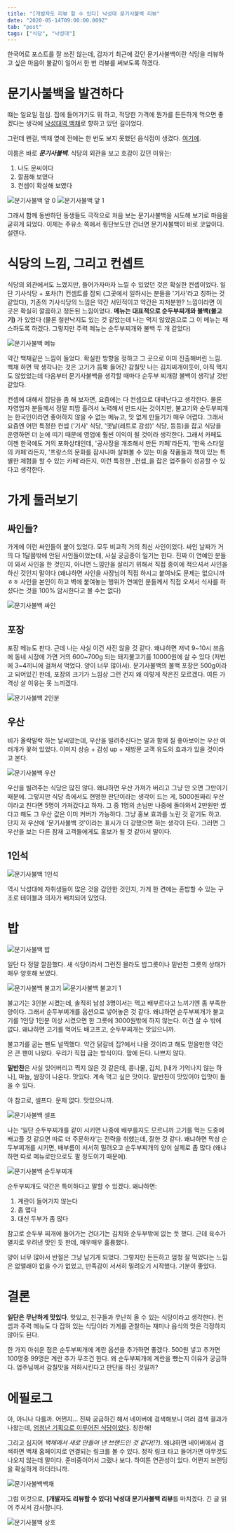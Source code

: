 ```yaml
---
title: "[개발자도 리뷰 할 수 있다] 낙성대 문기사불백 리뷰"
date: "2020-05-14T09:00:00.009Z"
tab: "post"
tags: ["식당", "낙성대"]
---
```


한국어로 포스트를 잘 쓰진 않는데, 갑자기 최근에 갔던 문기사불백이란 식당을 리뷰하고 싶은 마음이 불같이 일어서 한 번 리뷰를 써보도록 하겠다.

# 문기사불백을 발견하다

떄는 일요일 점심. 집에 들어가기도 뭐 하고, 적당한 가격에 뭔가를 든든하게 먹으면 좋겠다는 생각에 [낙성대역 백채](https://store.naver.com/restaurants/detail?entry=plt&id=37272335&query=%EB%B0%B1%EC%B1%84%EA%B9%80%EC%B9%98%EC%B0%8C%EA%B0%9C%20%EB%82%99%EC%84%B1%EB%8C%80%EC%A0%90)로 향하고 있던 길이었다.

그런데 왠걸, 백채 옆에 전에는 한 번도 보지 못했던 음식점이 생겼다. [여기에](https://map.naver.com/v5/search/%EB%AC%B8%EA%B8%B0%EC%82%AC%EB%B6%88%EB%B0%B1/place/1079093572?c=14132947.3606300,4505744.2552834,15,0,0,0,dh).

이름은 바로 **_문기사불백_**. 식당의 외관을 보고 호감이 갔던 이유는:
1. 나도 문씨이다
2. 깔끔해 보였다
3. 컨셉이 확실해 보였다

![문기사불백 앞 0](./front0.jpeg)
![문기사불백 앞 1](./front1.jpeg)

그래서 함께 동반하던 동생들도 극적으로 처음 보는 문기사불백을 시도해 보기로 마음을 굳히게 되었다. 이제는 주유소 쪽에서 횡단보도만 건너면 문기사불백이 바로 코앞이다. 설렌다.

# 식당의 느낌, 그리고 컨셉트

식당의 외관에서도 느꼈지만, 들어가자마자 느낄 수 있었던 것은 확실한 컨셉이었다. 일단 기사식당 + 포차(?) 컨셉트를 잡되 (그곳에서 일하시는 분들을 '기사'라고 칭하는 것 같았다), 기존의 기사식당의 느낌은 약간 서민적이고 약간은 지저분한? 느낌이라면 이 곳은 확실히 깔끔하고 정돈된 느낌이었다. **메뉴는 대표적으로 순두부찌개와 불백(불고기)** 가 있었다 (물론 철판낙지도 있는 것 같았는데 나는 먹지 않았음으로 그 이 메뉴는 패스하도록 하겠다. 그렇지만 주력 메뉴는 순두부찌개와 불백 두 개 같았다)

![문기사불백 메뉴](./menu.jpeg)

약간 백채같은 느낌이 들었다. 확실한 방향을 정하고 그 곳으로 이미 진출해버린 느낌. 백채 하면 딱 생각나는 것은 고기가 듬뿍 들어간 감칠맛 나는 김치찌개이듯이, 아직 먹지도 않았었는데 다음부터 문기사불백을 생각할 때마다 순두부 찌개랑 불백이 생각날 것만 같았다.

컨셉에 대해서 잡담을 좀 해 보자면, 요즘에는 다 컨셉으로 대박난다고 생각한다. 물론 자영업자 분들께서 정말 피땀 흘려서 노력해서 만드시는 것이지만, 불고기와 순두부찌개는 한국인이라면 좋아하지 않을 수 없는 메뉴고, 맛 없게 만들기가 매우 어렵다. 그래서 요즘엔 어떤 특정한 컨셉 ('기사' 식당, '옛날(레트로 감성)' 식당, 등등)을 잡고 식당을 운영하면 더 눈에 띠기 때문에 영업에 훨씬 이익이 될 것이라 생각한다. 그래서 카페도 이젠 한국에도 거의 포화상태인데, '공사장을 개조해서 만든 카페'라든지, '한옥 스타일의 카페'라든지, '프랑스의 문화를 잠시나마 살펴볼 수 있는 미술 작품들과 책이 있는 특별한 체험을 할 수 있는 카페'라든지, 이런 특정한 _컨셉_을 잡은 업주들이 성공할 수 있다고 생각한다.

# 가게 둘러보기

## 싸인들?

가게에 이런 싸인들이 붙어 있었다. 모두 비교적 거의 최신 사인이었다. 싸인 날짜가 거의 다 1달쯤밖에 안된 사인들이었는데, 사실 궁금증이 일기는 한다. 진짜 이 연예인 분들이 와서 사인을 한 것인지, 아니면 느낌만을 살리기 위해서 직접 종이에 적으셔서 사인을 하신 것인지 말이다 (왜냐하면 사인을 사장님이 직접 하시고 붙여놔도 문제는 없으니까 ㅎㅎ 사인을 본인이 하고 벽에 붙여놓는 행위가 연예인 분들께서 직접 오셔서 식사를 하셨다는 것을 100% 암시한다고 볼 수는 없다)

![문기사불백 싸인](./signs.jpeg)

## 포장

포장 메뉴도 판다. 근데 나는 사실 이건 사진 않을 것 같다. 왜냐하면 저녁 9~10시 쯔음에 동네 시장에 가면 거의 600~700g 되는 돼지불고기를 10000원에 살 수 있다 (저번에 3~4끼니에 걸쳐서 먹었다. 양이 너무 많아서). 문기사불백의 불백 포장은 500g이라고 되어있긴 한데, 포장의 크기가 느낌상 그런 건지 왜 이렇게 작은진 모르겠다. 여튼 가격상 살 이유는 못 느끼겠다.

![문기사불백 2인분](./two-servings.jpeg)

## 우산

비가 올락말락 하는 날씨였는데, 우산을 빌려주신다는 말과 함께 질 좋아보이는 우산 여러개가 꽃혀 있었다. 이미지 상승 + 감성 up + 재방문 고객 유도의 효과가 있을 것이라고 본다.

![문기사불백 우산](./umbrella.jpeg)

우산을 빌려주는 식당은 많진 않다. 왜냐하면 우산 가져가 버리고 그냥 안 오면 그만이기 때문에. 그렇지만 식당 측에서도 현명한 판단이라는 생각이 드는 게, 5000원짜리 우산이라고 친다면 5명이 가져갔다고 하자. 그 중 1명의 손님만 나중에 돌아와서 2만원만 썼다고 해도 그 우산 값은 이미 커버가 가능하다. 그냥 홍보 효과를 노린 것 같기도 하고. 단지 저 우산에 '문기사불백 것'이라는 표시가 더 강했으면 하는 생각이 든다. 그러면 그 우산을 보는 다른 잠재 고객들에게도 홍보가 될 것 같아서 말이다.

## 1인석

![문기사불백 1인석](./one-person-seat.jpeg)

역시 낙성대에 자취생들이 많은 것을 감안한 것인지, 가게 한 켠에는 혼밥할 수 있는 구조로 테이블과 의자가 배치되어 있었다.

# 밥

![문기사불백 밥](./bob.jpeg)

일단 다 정말 깔끔했다. 새 식당이라서 그런진 몰라도 밥그릇이나 밑반찬 그릇의 상태가 매우 양호해 보였다.

![문기사불백 불고기](./gogi0.jpeg)
![문기사불백 불고기 1](./gogi1.jpeg)

불고기는 3인분 시켰는데, 솔직히 남성 3명이서는 먹고 배부르다고 느끼기엔 좀 부족한 양이다. 그래서 순두부찌개를 옵션으로 넣어놓은 것 같다. 왜냐하면 순두부찌개가 불고기를 1인당 1인분 이상 시켰으면 한 그릇에 3000원밖에 하지 않는다. 이건 살 수 밖에 없다. 왜냐하면 고기를 먹어도 배고프고, 순두부찌개는 맛있으니까.

불고기를 굽는 팬도 널찍했다. 약간 닭갈비 집?에서 나올 것이라고 해도 믿을만한 약간은 큰 팬이 나왔다. 우리가 직접 굽는 방식이다. 맘에 든다. 나쁘지 않다.

**밑반찬**은 사실 잊어버리고 찍지 않은 것 같은데, 콩나물, 김치, [내가 기억나지 않는 하나], 마늘, 쌈장이 나온다. 맛있다. 계속 먹고 싶은 맛이다. 밑반찬이 맛있어야 입맛이 돌을 수 있다.

아 참고로, 셀프다. 문제 없다. 맛있으니까.

![문기사불백 셀프](./self.jpeg)

나는 '일단 순두부찌개를 같이 시키면 나중에 배부를지도 모르니까 고기를 먹는 도중에 배고플 것 같으면 따로 더 주문하자'는 전략을 취했는데, 잘한 것 같다. 왜냐하면 막상 순두부찌개를 시키면, 배부름이 서서히 밀려오고 순두부찌개의 양이 실제로 좀 많다 (왜냐하면 따로 메뉴로만으로도 팔 정도이기 때문에).

![문기사불백 순두부찌개](./sundubu.jpeg)

순두부찌개도 약간은 특이하다고 말할 수 있겠다. 왜냐하면:
1. 계란이 들어가지 않는다
2. 좀 맵다
3. 대신 두부가 좀 많다

참고로 순두부 찌개에 들어가는 건더기는 김치와 순두부밖에 없는 듯 했다. 근데 육수가 멸치로 우려낸 맛인 듯 한데, 매우매우 훌륭했다.

양이 너무 많아서 반절은 그냥 남기게 되었다. 그렇지만 든든하고 엄청 잘 먹었다는 느낌은 없앨래야 없을 수가 없었고, 만족감이 서서히 밀려오기 시작했다. 기분이 좋았다. 

# 결론

**일단은 무난하게 맛있다**. 맛있고, 친구들과 무난히 올 수 있는 식당이라고 생각한다. 컨셉과 주력 메뉴도 다 잡혀 있는 식당이라 가게를 관찰하는 재미나 음식의 맛은 걱정하지 않아도 된다.

한 가지 아쉬운 점은 순두부찌개에 계란 옵션을 추가하면 좋겠다. 500원 넣고 추가면 100명중 99명은 계란 추가 무조건 한다. 왜 순두부찌개에 계란을 뺐는지 이유가 궁금하다. 업주님께서 감칠맛을 저하시킨다고 판단을 하신 것일까?

# 에필로그

아, 아니나 다를까. 어쩐지... 진짜 궁금하긴 해서 네이버에 검색해보니 여러 검색 결과가 나왔는데, [엄청난 기획으로 이루어진 식당이었다](https://blog.naver.com/kyeomjo/221941889694). 칭찬해! 

그리고 심지어 _백채에서 새로 만들어 낸 브랜드인 것 같다(!?)_. 왜냐하면 네이버에서 검색하면  백채 홈페이지로 연결되는 링크를 볼 수 있다. 정작 링크 타고 들어가면 아무것도 나오지 않는데 말이다. 준비중이어서 그랬나 보다. 하여튼 연관성이 있다. 어쩐지 브랜딩을 확실하게 하더라니까.

![문기사불백백채](./baekchae.png)

그럼 이것으로, **[개발자도 리뷰할 수 있다] 낙성대 문기사불백 리뷰**를 마치겠다. 긴 글 읽어 주셔서 감사합니다.

![문기사불백 상호](./logo.jpeg) 
